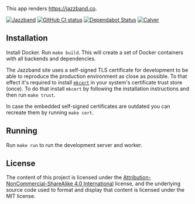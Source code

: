 This app renders https://jazzband.co.

[![Jazzband](https://jazzband.co/static/img/badge.svg)](https://jazzband.co/)
[![GitHub CI status](https://github.com/jazzband-roadies/website/workflows/Deploy/badge.svg)](https://github.com/jazzband-roadies/website)
[![Dependabot Status](https://api.dependabot.com/badges/status?host=github&repo=jazzband-roadies/website)](https://dependabot.com)
[![Calver](https://img.shields.io/badge/calver-YY.MM.PATCH-22bfda.svg)](https://calver.org/)

## Installation

Install Docker. Run `make build`. This will create a set of Docker
containers with all backends and dependencies.

The Jazzband site uses a self-signed TLS certificate for development to be able
to reproduce the production environment as close as possible. To that effect
it's required to install [`mkcert`](https://github.com/FiloSottile/mkcert)
in your system's certificate trust store (once). To do that install `mkcert`
by following the installation instructions and then run `make trust`.

In case the embedded self-signed certificates are outdated you can recreate
them by running `make cert`.

## Running

Run `make run` to run the development server and worker.

## License

The content of this project is licensed under the
[Attribution-NonCommercial-ShareAlike 4.0 International] license, and
the underlying source code used to format and display that content is licensed
under the MIT license.

[add-to-org]: https://github.com/benbalter/add-to-org
[Attribution-NonCommercial-ShareAlike 4.0 International]: https://creativecommons.org/licenses/by-nc-sa/4.0/
